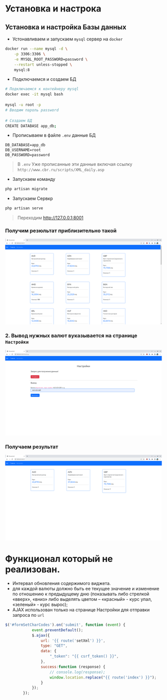 
# Установка и настрока

## Установка и настройка Базы данных
- Устонавливаем и запускаем `mysql` сервер на `docker` 
```bash
docker run --name mysql -d \
    -p 3306:3306 \
    -e MYSQL_ROOT_PASSWORD=password \
    --restart unless-stopped \
    mysql:8 
```
- Подключаемся и создаем БД
```bash
# Подключаемся к контейнеру mysql
docker exec -it mysql bash

mysql -u root -p
# Вводим пароль password

# Создаем БД
CREATE DATABASE app_db;
```
- Прописываем в файле `.env` данные БД
```dotenv
DB_DATABASE=app_db
DB_USERNAME=root
DB_PASSWORD=password
```
> В `.env` Уже прописанные эти данные включая ссылку `http://www.cbr.ru/scripts/XML_daily.asp`
- Запускаем команду 
```bash
php artisan migrate
```
- Запускаем Сервкр
```bash
php artisan serve
```
> Переходим http://127.0.0.1:8001

### Получим резюльтат приблизительно такой
![img](screenshots/Снимок%20экрана%20от%202022-12-17%2022-45-12.png)

### 2. Вывод нужных валют вуказывается на странице `Настройки`
![img](screenshots/Снимок%20экрана%20от%202022-12-17%2022-45-48.png)

### Получаем результат
![img](screenshots/Снимок%20экрана%20от%202022-12-17%2022-46-01.png)

# Функционал который не реализован.
- Интервал обновления содержимого виджета.
- для каждой валюты должно быть ее текущее значение и изменение по отношению к предыдущему дню (показывать либо стрелкой «вверх», «вниз» либо выделять цветом – «красный» - курс упал, «зеленый» - курс вырос);
- AJAX использован только на странице Настройки для отправки запроса по `url`
```javascript
$('#formSetCharCodes').on('submit', function (event) {
            event.preventDefault();
            $.ajax({
                url: '{{ route('setXml') }}',
                type: "GET",
                data: {
                    "_token": "{{ csrf_token() }}",
                },
                success:function (response) {
                    // console.log(response);
                    window.location.replace("{{ route('index') }}");
                }
            });
        });
```


